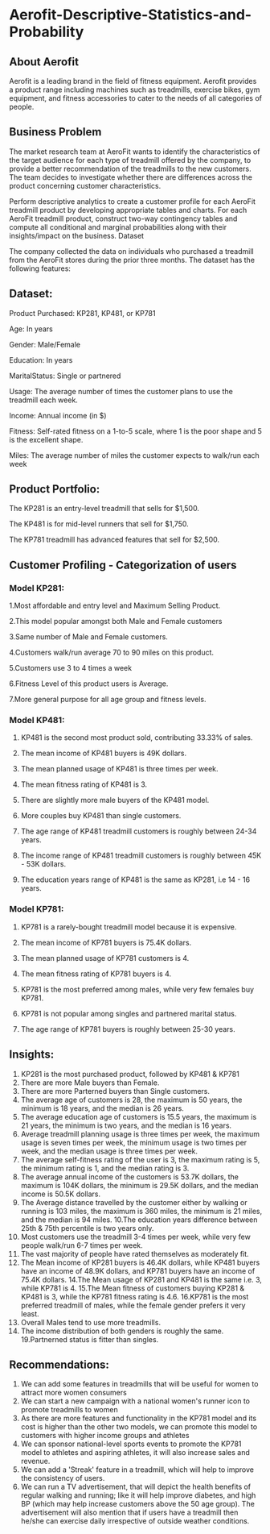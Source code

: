 # Aerofit-Descriptive-Statistics-and-Probability

## About Aerofit

Aerofit is a leading brand in the field of fitness equipment. Aerofit provides a product range including machines such as treadmills, exercise bikes, gym equipment, and fitness accessories to cater to the needs of all categories of people.


## Business Problem

The market research team at AeroFit wants to identify the characteristics of the target audience for each type of treadmill offered by the company, to provide a better recommendation of the treadmills to the new customers. The team decides to investigate whether there are differences across the product concerning customer characteristics.

Perform descriptive analytics to create a customer profile for each AeroFit treadmill product by developing appropriate tables and charts.
For each AeroFit treadmill product, construct two-way contingency tables and compute all conditional and marginal probabilities along with their insights/impact on the business.
Dataset

The company collected the data on individuals who purchased a treadmill from the AeroFit stores during the prior three months. The dataset has the following features:

## Dataset:

Product Purchased:	KP281, KP481, or KP781

Age:	In years

Gender:	Male/Female

Education:	In years

MaritalStatus:	Single or partnered

Usage:	The average number of times the customer plans to use the treadmill each week.

Income:	Annual income (in $)

Fitness:	Self-rated fitness on a 1-to-5 scale, where 1 is the poor shape and 5 is the excellent shape.

Miles:	The average number of miles the customer expects to walk/run each week


## Product Portfolio:

The KP281 is an entry-level treadmill that sells for $1,500.

The KP481 is for mid-level runners that sell for $1,750.

The KP781 treadmill has advanced features that sell for $2,500.

## Customer Profiling - Categorization of users

### Model KP281:

1.Most affordable and entry level and Maximum Selling Product.

2.This model popular amongst both Male and Female customers

3.Same number of Male and Female customers.

4.Customers walk/run average 70 to 90 miles on this product.

5.Customers use 3 to 4 times a week

6.Fitness Level of this product users is Average.

7.More general purpose for all age group and fitness levels.

### Model KP481:

1. KP481 is the second most product sold, contributing 33.33% of sales.

2. The mean income of KP481 buyers is 49K dollars.

3. The mean planned usage of KP481 is three times per week.
   
4. The mean fitness rating of KP481 is 3.
   
5. There are slightly more male buyers of the KP481 model.
   
6. More couples buy KP481 than single customers.
    
7. The age range of KP481 treadmill customers is roughly between 24-34 years.
    
8. The income range of KP481 treadmill customers is roughly between 45K - 53K dollars.
    
9. The education years range of KP481 is the same as KP281, i.e 14 - 16 years.
   
### Model KP781:

1. KP781 is a rarely-bought treadmill model because it is expensive.

2. The mean income of KP781 buyers is 75.4K dollars.
   
3. The mean planned usage of KP781 customers is 4.
   
4. The mean fitness rating of KP781 buyers is 4.
   
5. KP781 is the most preferred among males, while very few females buy KP781.
    
6. KP781 is not popular among singles and partnered marital status.
    
7. The age range of KP781 buyers is roughly between 25-30 years.

## Insights:
1. KP281 is the most purchased product, followed by KP481 & KP781
2. There are more Male buyers than Female.
3. There are more Parterned buyers than Single customers.
4. The average age of customers is 28, the maximum is 50 years, the minimum is 18 years, and the median is 26 years.
5. The average education age of customers is 15.5 years, the maximum is 21 years, the minimum is two years, and the median is 16 years.
6. Average treadmill planning usage is three times per week, the maximum usage is seven times per week, the minimum usage is two times per week, and the median usage is three times per week.
7. The average self-fitness rating of the user is 3, the maximum rating is 5, the minimum rating is 1, and the median rating is 3.
8. The average annual income of the customers is 53.7K dollars, the maximum is 104K dollars, the minimum is 29.5K dollars, and the median income is 50.5K dollars.
9. The Average distance travelled by the customer either by walking or running is 103 miles, the maximum is 360 miles, the minimum is 21 miles, and the median is 94 miles.
10.The education years difference between 25th & 75th percentile is two years only.
11. Most customers use the treadmill 3-4 times per week, while very few people walk/run 6-7 times per week.
12. The vast majority of people have rated themselves as moderately fit.
13. The Mean income of KP281 buyers is 46.4K dollars, while KP481 buyers have an income of 48.9K dollars, and KP781 buyers have an income of 75.4K dollars.
14.The Mean usage of KP281 and KP481 is the same i.e. 3, while KP781 is 4.
15.The Mean fitness of customers buying KP281 & KP481 is 3, while the KP781 fitness rating is 4.6.
16.KP781 is the most preferred treadmill of males, while the female gender prefers it very least.
17. Overall Males tend to use more treadmills.
18. The income distribution of both genders is roughly the same.
19.Partnerned status is fitter than singles.

## Recommendations:
1. We can add some features in treadmills that will be useful for women to attract more women consumers
2. We can start a new campaign with a national women's runner icon to promote treadmills to women
3. As there are more features and functionality in the KP781 model and its cost is higher than the other two models, we can promote this model to customers with higher income groups and athletes
4. We can sponsor national-level sports events to promote the KP781 model to athletes and aspiring athletes, it will also increase sales and revenue.
5. We can add a 'Streak' feature in a treadmill, which will help to improve the consistency of users.
6. We can run a TV advertisement, that will depict the health benefits of regular walking and running; like it will help improve diabetes, and high BP (which may help increase customers above the 50 age group). The advertisement will also mention that if users have a treadmill then he/she can exercise daily irrespective of outside weather conditions.
    
